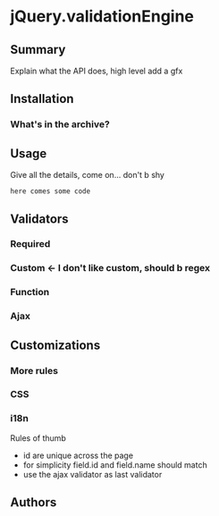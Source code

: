 jQuery.validationEngine
=====

Summary
---

Explain what the API does, high level
add a gfx


Installation
---

### What's in the archive?

Usage
---

Give all the details, come on... don't b shy

`here comes some code`



Validators
---


### Required

### Custom <- I don't like custom, should b regex

### 

### Function

### Ajax


Customizations
----

### More rules

### CSS

### i18n

Rules of thumb
- id are unique across the page
- for simplicity field.id and field.name should match
- use the ajax validator as last validator


Authors
---
